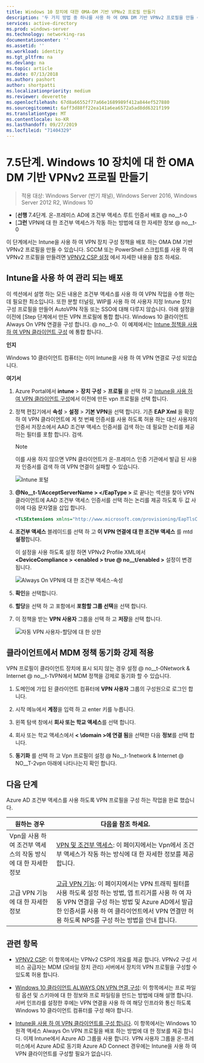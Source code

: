 ```yaml
---
title: Windows 10 장치에 대한 OMA-DM 기반 VPNv2 프로필 만들기
description: '두 가지 방법 중 하나를 사용 하 여 OMA DM 기반 VPNv2 프로필을 만들 수 있습니다. '
services: active-directory
ms.prod: windows-server
ms.technology: networking-ras
documentationcenter: ''
ms.assetid: ''
ms.workload: identity
ms.tgt_pltfrm: na
ms.devlang: na
ms.topic: article
ms.date: 07/13/2018
ms.author: pashort
author: shortpatti
ms.localizationpriority: medium
ms.reviewer: deverette
ms.openlocfilehash: 67d8a66552f77a66e1689989f412a844ef527880
ms.sourcegitcommit: 6aff3d88ff22ea141a6ea6572a5ad8dd6321f199
ms.translationtype: MT
ms.contentlocale: ko-KR
ms.lasthandoff: 09/27/2019
ms.locfileid: "71404329"
---
```

# <a name="step-75-create-oma-dm-based-vpnv2-profiles-to-windows-10-devices"></a>7\.5단계. Windows 10 장치에 대 한 OMA DM 기반 VPNv2 프로필 만들기

>적용 대상: Windows Server (반기 채널), Windows Server 2016, Windows Server 2012 R2, Windows 10

- [**선행** 7.4단계. 온-프레미스 AD에 조건부 액세스 루트 인증서 배포 @ no__t-0
- [**그런** VPN에 대 한 조건부 액세스가 작동 하는 방법에 대 한 자세한 정보 @ no__t-0

이 단계에서는 Intune을 사용 하 여 VPN 장치 구성 정책을 배포 하는 OMA DM 기반 VPNv2 프로필을 만들 수 있습니다. SCCM 또는 PowerShell 스크립트를 사용 하 여 VPNv2 프로필을 만들려면 [VPNV2 CSP 설정](https://docs.microsoft.com/windows/client-management/mdm/vpnv2-csp) 에서 자세한 내용을 참조 하세요. 

## <a name="managed-deployment-using-intune"></a>Intune을 사용 하 여 관리 되는 배포

이 섹션에서 설명 하는 모든 내용은 조건부 액세스를 사용 하 여 VPN 작업을 수행 하는 데 필요한 최소입니다. 또한 분할 터널링, WIP를 사용 하 여 사용자 지정 Intune 장치 구성 프로필을 만들어 AutoVPN 작동 또는 SSO에 대해 다루지 않습니다. 아래 설정을 이전에 [Step 단계에서 만든 VPN 프로필에 통합 합니다. Windows 10 클라이언트 Always On VPN 연결을 구성 합니다. @ no__t-0.  이 예제에서는 [Intune 정책을 사용 하 여 VPN 클라이언트 구성](always-on-vpn/deploy/vpn-deploy-client-vpn-connections.md#configure-the-vpn-client-by-using-intune) 에 통합 합니다. 

**인지**

Windows 10 클라이언트 컴퓨터는 이미 Intune을 사용 하 여 VPN 연결로 구성 되었습니다.   


**여기서**

1. Azure Portal에서 **intune** > **장치 구성** > **프로필** 을 선택 하 고 [Intune을 사용 하 여 VPN 클라이언트 구성](always-on-vpn/deploy/vpn-deploy-client-vpn-connections.md#configure-the-vpn-client-by-using-intune)에서 이전에 만든 vpn 프로필을 선택 합니다.
    
2. 정책 편집기에서 **속성** > **설정** > **기본 VPN**을 선택 합니다. 기존 **EAP Xml** 을 확장 하 여 VPN 클라이언트에 게 첫 번째 인증서를 사용 하도록 허용 하는 대신 사용자의 인증서 저장소에서 AAD 조건부 액세스 인증서를 검색 하는 데 필요한 논리를 제공 하는 필터를 포함 합니다. 검색.

    >[!NOTE]
    >이를 사용 하지 않으면 VPN 클라이언트가 온-프레미스 인증 기관에서 발급 된 사용자 인증서를 검색 하 여 VPN 연결이 실패할 수 있습니다.

    ![Intune 포털](../../media/Always-On-Vpn/intune-eap-xml.png)

3. **@No__t-1/AcceptServerName > \</EapType >** 로 끝나는 섹션을 찾아 VPN 클라이언트에 AAD 조건부 액세스 인증서를 선택 하는 논리를 제공 하도록 두 값 사이에 다음 문자열을 삽입 합니다.

    ```XML
    <TLSExtensions xmlns="http://www.microsoft.com/provisioning/EapTlsConnectionPropertiesV2"><FilteringInfo xmlns="http://www.microsoft.com/provisioning/EapTlsConnectionPropertiesV3"><EKUMapping><EKUMap><EKUName>AAD Conditional Access</EKUName><EKUOID>1.3.6.1.4.1.311.87</EKUOID></EKUMap></EKUMapping><ClientAuthEKUList Enabled="true"><EKUMapInList><EKUName>AAD Conditional Access</EKUName></EKUMapInList></ClientAuthEKUList></FilteringInfo></TLSExtensions>
    ```

4. **조건부 액세스** 블레이드를 선택 하 고 **이 VPN 연결에 대 한 조건부 액세스** 를 mtd **설정**합니다.
   
   이 설정을 사용 하도록 설정 하면 VPNv2 Profile XML에서 **\<DeviceCompliance > \<enabled > true @ no__t/enabled >** 설정이 변경 됩니다.

    ![Always On VPN에 대 한 조건부 액세스-속성](../../media/Always-On-Vpn/vpn-conditional-access-azure-ad.png)

5. **확인**을 선택합니다.

6. **할당**을 선택 하 고 포함에서 **포함할 그룹 선택**을 선택 합니다.

7. 이 정책을 받는 **VPN 사용자** 그룹을 선택 하 고 **저장**을 선택 합니다.

    ![자동 VPN 사용자-할당에 대 한 상한](../../media/Always-On-Vpn/cap-for-auto-vpn-users-assignments.png)

## <a name="force-mdm-policy-sync-on-the-client"></a>클라이언트에서 MDM 정책 동기화 강제 적용

VPN 프로필이 클라이언트 장치에 표시 되지 않는 경우 설정 @ no__t-0Network & Internet @ no__t-1VPN에서 MDM 정책을 강제로 동기화 할 수 있습니다.

1. 도메인에 가입 된 클라이언트 컴퓨터에 **VPN 사용자** 그룹의 구성원으로 로그인 합니다.

2. 시작 메뉴에서 **계정**을 입력 하 고 enter 키를 누릅니다.

3. 왼쪽 탐색 창에서 **회사 또는 학교 액세스**를 선택 합니다.

4. 회사 또는 학교 액세스에서 **< \domain >에 연결 됨**을 선택한 다음 **정보**를 선택 합니다.

5. **동기화** 를 선택 하 고 Vpn 프로필이 설정 @ No__t-1network & Internet @ NO__T-2vpn 아래에 나타나는지 확인 합니다.


## <a name="next-steps"></a>다음 단계

Azure AD 조건부 액세스를 사용 하도록 VPN 프로필을 구성 하는 작업을 완료 했습니다. 

|원하는 경우  |다음을 참조 하세요.  |
|---------|---------|
|Vpn을 사용 하 여 조건부 액세스의 작동 방식에 대 한 자세한 정보  |[VPN 및 조건부 액세스](https://docs.microsoft.com/windows/access-protection/vpn/vpn-conditional-access): 이 페이지에서는 Vpn에서 조건부 액세스가 작동 하는 방식에 대 한 자세한 정보를 제공 합니다.      |
|고급 VPN 기능에 대 한 자세한 정보  |[고급 VPN 기능](always-on-vpn/deploy/always-on-vpn-adv-options.md#advanced-vpn-features): 이 페이지에서는 VPN 트래픽 필터를 사용 하도록 설정 하는 방법, 앱 트리거를 사용 하 여 자동 VPN 연결을 구성 하는 방법 및 Azure AD에서 발급 한 인증서를 사용 하 여 클라이언트에서 VPN 연결만 허용 하도록 NPS를 구성 하는 방법을 안내 합니다.        |


## <a name="related-topics"></a>관련 항목

- [VPNV2 CSP](https://msdn.microsoft.com/windows/hardware/commercialize/customize/mdm/vpnv2-csp):  이 항목에서는 VPNv2 CSP의 개요를 제공 합니다. VPNv2 구성 서비스 공급자는 MDM (모바일 장치 관리) 서버에서 장치의 VPN 프로필을 구성할 수 있도록 허용 합니다.

- [Windows 10 클라이언트 ALWAYS ON VPN 연결 구성](https://docs.microsoft.com/windows-server/remote/remote-access/vpn/always-on-vpn/deploy/vpn-deploy-client-vpn-connections): 이 항목에서는 프로 파일링 옵션 및 스키마에 대 한 정보와 프로 파일링을 만드는 방법에 대해 설명 합니다. 서버 인프라를 설정한 후에는 VPN 연결을 사용 하 여 해당 인프라와 통신 하도록 Windows 10 클라이언트 컴퓨터를 구성 해야 합니다. 

- [Intune을 사용 하 여 VPN 클라이언트를 구성 합니다](https://docs.microsoft.com/windows-server/remote/remote-access/vpn/always-on-vpn/deploy/vpn-deploy-client-vpn-connections#configure-the-vpn-client-by-using-intune). 이 항목에서는 Windows 10 원격 액세스 Always On VPN 프로필을 배포 하는 방법에 대 한 정보를 제공 합니다. 이제 Intune에서 Azure AD 그룹을 사용 합니다. VPN 사용자 그룹을 온-프레미스에서 Azure AD로 동기화 Azure AD Connect 경우에는 Intune을 사용 하 여 VPN 클라이언트를 구성할 필요가 없습니다.
